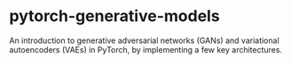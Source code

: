 # pytorch-generative-models
An introduction to generative adversarial networks (GANs) and variational autoencoders (VAEs) in PyTorch, by implementing a few key architectures.
